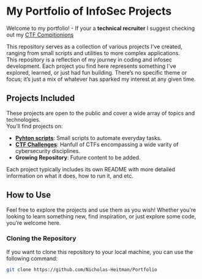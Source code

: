 # My Portfolio of InfoSec Projects

Welcome to my portfolio! - If your a **technical recruiter** I suggest checking out my [CTF Compitionions](https://github.com/Nicholas-Heitman/Portfolio/tree/main/CTF%20Competitions)

This repository serves as a collection of various projects I've created, ranging from small scripts and utilities to more complex applications.  
This repository is a reflection of my journey in coding and infosec development. Each project you find here represents something I've explored, learned, or just had fun building. 
There’s no specific theme or focus; it’s just a mix of whatever has sparked my interest at any given time.

## Projects Included
These projects are open to the public and cover a wide array of topics and technologies.  
You’ll find projects on:

- **[Pyhton scripts](https://github.com/Nicholas-Heitman/Portfolio/tree/main/Python%20Scripts)**: Small scripts to automate everyday tasks.
- **[CTF Challenges](https://github.com/Nicholas-Heitman/Portfolio/tree/main/CTF%20Competitions)**: Hanfull of CTFs encompassing a wide varity of cybersecurity disciplines.
- **Growing Repository**: Future content to be added.

Each project typically includes its own README with more detailed information on what it does, how to run it, and etc.

## How to Use

Feel free to explore the projects and use them as you wish! Whether you're looking to learn something new, find inspiration, or just explore some code, you’re welcome here.

### Cloning the Repository

If you want to clone this repository to your local machine, you can use the following command:

```bash
git clone https://github.com/Nicholas-Heitman/Portfolio
